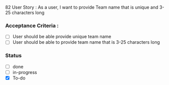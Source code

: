 82 User Story : As a user, I want to provide Team name that is unique and 3-25 characters long <br>
### Acceptance Criteria : 
- [ ] User should be able provide unique team name
- [ ] User should be able to provide team name that is 3-25 characters long
 
### Status 
- [ ] done
- [ ] in-progress
- [x] To-do
